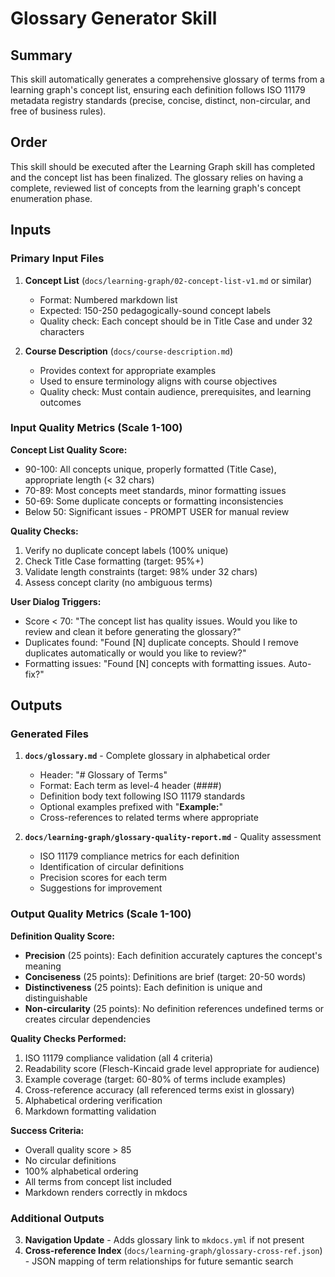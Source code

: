# Glossary Generator Skill

## Summary

This skill automatically generates a comprehensive glossary of terms from a learning graph's concept list, ensuring each definition follows ISO 11179 metadata registry standards (precise, concise, distinct, non-circular, and free of business rules).

## Order

This skill should be executed after the Learning Graph skill has completed and the concept list has been finalized. The glossary relies on having a complete, reviewed list of concepts from the learning graph's concept enumeration phase.

## Inputs

### Primary Input Files

1. **Concept List** (`docs/learning-graph/02-concept-list-v1.md` or similar)
   - Format: Numbered markdown list
   - Expected: 150-250 pedagogically-sound concept labels
   - Quality check: Each concept should be in Title Case and under 32 characters

2. **Course Description** (`docs/course-description.md`)
   - Provides context for appropriate examples
   - Used to ensure terminology aligns with course objectives
   - Quality check: Must contain audience, prerequisites, and learning outcomes

### Input Quality Metrics (Scale 1-100)

**Concept List Quality Score:**
- 90-100: All concepts unique, properly formatted (Title Case), appropriate length (< 32 chars)
- 70-89: Most concepts meet standards, minor formatting issues
- 50-69: Some duplicate concepts or formatting inconsistencies
- Below 50: Significant issues - PROMPT USER for manual review

**Quality Checks:**

1. Verify no duplicate concept labels (100% unique)
2. Check Title Case formatting (target: 95%+)
3. Validate length constraints (target: 98% under 32 chars)
4. Assess concept clarity (no ambiguous terms)

**User Dialog Triggers:**
- Score < 70: "The concept list has quality issues. Would you like to review and clean it before generating the glossary?"
- Duplicates found: "Found [N] duplicate concepts. Should I remove duplicates automatically or would you like to review?"
- Formatting issues: "Found [N] concepts with formatting issues. Auto-fix?"

## Outputs

### Generated Files

1. **`docs/glossary.md`** - Complete glossary in alphabetical order
   - Header: "# Glossary of Terms"
   - Format: Each term as level-4 header (####)
   - Definition body text following ISO 11179 standards
   - Optional examples prefixed with "**Example:**"
   - Cross-references to related terms where appropriate

2. **`docs/learning-graph/glossary-quality-report.md`** - Quality assessment
   - ISO 11179 compliance metrics for each definition
   - Identification of circular definitions
   - Precision scores for each term
   - Suggestions for improvement

### Output Quality Metrics (Scale 1-100)

**Definition Quality Score:**
- **Precision** (25 points): Each definition accurately captures the concept's meaning
- **Conciseness** (25 points): Definitions are brief (target: 20-50 words)
- **Distinctiveness** (25 points): Each definition is unique and distinguishable
- **Non-circularity** (25 points): No definition references undefined terms or creates circular dependencies

**Quality Checks Performed:**

1. ISO 11179 compliance validation (all 4 criteria)
2. Readability score (Flesch-Kincaid grade level appropriate for audience)
3. Example coverage (target: 60-80% of terms include examples)
4. Cross-reference accuracy (all referenced terms exist in glossary)
5. Alphabetical ordering verification
6. Markdown formatting validation

**Success Criteria:**
- Overall quality score > 85
- No circular definitions
- 100% alphabetical ordering
- All terms from concept list included
- Markdown renders correctly in mkdocs

### Additional Outputs

3. **Navigation Update** - Adds glossary link to `mkdocs.yml` if not present
4. **Cross-reference Index** (`docs/learning-graph/glossary-cross-ref.json`) - JSON mapping of term relationships for future semantic search

